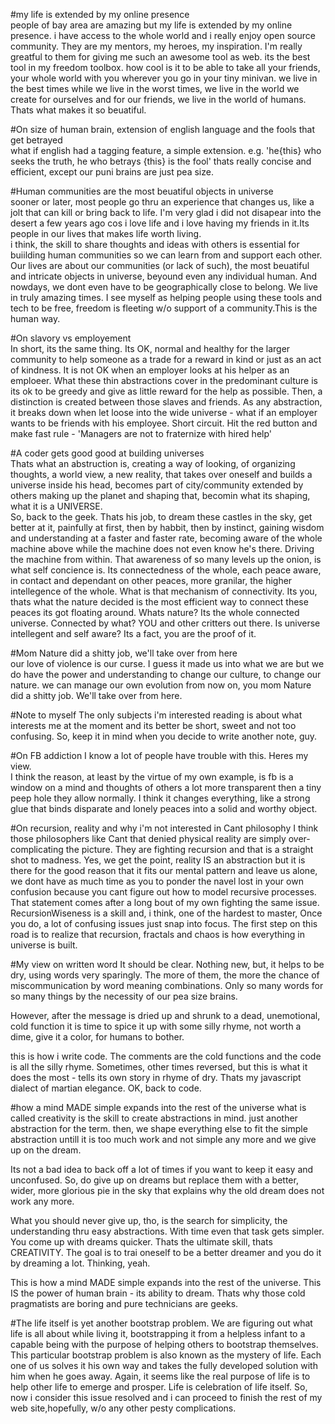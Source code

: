 #my life is extended by my online presence<br>
 people of bay area are amazing but my life is extended by my online presence. i have access to the whole world and i really 
 enjoy open source community. They are my mentors, my heroes, my inspiration. I'm really greatful to them for giving 
 me such an awesome tool as web. its the best tool in my freedom toolbox. how cool is it to be able to take all your friends, 
 your whole world with you wherever you go in your tiny minivan. we live in the best times while we live in the worst times,
 we live in the world we create for ourselves and for our friends, we live in the world of humans. Thats what makes it 
 so beuatiful.
 
#On size of human brain, extension of english language and the fools that get betrayed<br>
 what if english had a tagging feature, a simple extension. e.g. 'he{this} who seeks the truth, he who betrays {this} is the fool'
thats really concise and efficient, except our puni brains are just pea size.

#Human communities are the most beuatiful objects in universe<br>
sooner or later, most people go thru an experience that changes us, like a jolt that can kill or bring back to life. I'm very glad i did not disapear into the desert a few years ago cos i love life and i love having my friends in it.Its people in  our lives that makes life worth living.<br>
i think, the skill to share thoughts and ideas with others is essential for buiilding human communities so we can learn from and support each other. Our lives are about our communities (or lack of such), the most beuatiful and intricate objects in universe, beyound even any individual human. And nowdays, we dont even have to be geographically close to belong. We live in truly amazing times. I see myself as helping people using these tools and tech to be free, freedom is fleeting w/o support of a community.This is the human way. 

#On slavory vs employement<br>
In short, its the same thing. Its OK, normal and healthy for the larger community to help someone as a trade for a reward in kind or just as an act of kindness. It is not OK when an employer looks at his helper as an emploeer. What these thin abstractions cover in the predominant culture is its ok to be greedy and give as little reward for the help as possible. Then, a distinction is created between those slaves and friends. As any abstraction, it breaks down when let loose into the wide universe - what if an employer wants to be friends with his employee. Short circuit. Hit the red button and make fast rule - 'Managers are not to fraternize with hired help'

#A coder gets good good at building universes<br>
Thats what an abstruction is, creating a way of looking, of organizing thoughts, a world view, a new reality, that takes over oneself and builds a universe inside his head, becomes part of city/community extended by others making up the planet and shaping that, becomin what its shaping, what it is a UNIVERSE.<br>
So, back to the geek. Thats his job, to dream these castles in the sky, get better at it, painfully at first, then by habbit, then by instinct, gaining wisdom and understanding at a faster and faster rate, becoming aware of the whole machine above while the machine does not even know he's there. Driving the machine from within.
That awareness of so many levels up the onion, is what self concience is. Its connectedness of the whole, each peace aware, in contact and dependant on other peaces, more granilar, the higher intellegence of the whole. What is that mechanism of connectivity. Its you, thats what the nature decided is the most efficient way to connect these peaces its got floating around. Whats nature? Its the whole connected universe. Connected by what? YOU and other critters out there. Is universe intellegent and self aware? Its a fact, you are the proof of it.

#Mom Nature did a shitty job, we'll take over from here<br>
our love of violence is our curse. I guess it made us into what we are but we do have the power and understanding to change our culture, to change our nature. we can manage our own evolution from now on, you mom Nature did a shitty job. We'll take over from here.

#Note to myself
The only subjects i'm interested reading is about what interests me at the moment and its better be short, sweet and not too confusing. So, keep it in mind when you decide to write another note, guy.

#On FB addiction
I know a lot of people have trouble with this. Heres my view. <br>
I think the reason, at least by the virtue of my own example, is fb is a window on a mind and thoughts of others a lot more transparent then a tiny peep hole they allow normally. I think it changes everything, like a strong glue that binds disparate and lonely peaces into a solid and worthy object.

#On recursion, reality and why i'm not interested in Cant philosophy
I think those philosophers like Cant that denied physical reality are simply over-complicating the picture. They are fighting recursion and that is a straight shot to madness. Yes, we get the point, reality IS an abstraction but it is there for the good reason that it fits our mental pattern and leave us alone, we dont have as much time as you to ponder the navel lost in your own confusion because you cant figure out how to model recursive processes.
That statement comes after a long bout of my own fighting the same issue. RecursionWiseness is a skill and, i think, one of the hardest to master, Once you do, a lot of confusing issues just snap into focus.
The first step on this road is to realize that recursion, fractals and chaos is how everything in universe is built.

#My view on written word
It should be clear. Nothing new, but, it helps to be dry, using words very sparingly. The more of them, the more the chance of miscommunication by word meaning combinations. Only so many words for so many things by the necessity of our pea size brains.

However, after the message is dried up and shrunk to a dead, unemotional, cold function it is time to spice it up with some silly rhyme, not worth a dime, give it a color, for humans to bother.

this is how i write code. The comments are the cold functions and the code is all the silly rhyme. Sometimes, other times reversed, but this is what it does the most - tells its own story in rhyme of dry. Thats my javascript dialect of martian elegance.
OK, back to code.

#how a mind MADE simple expands into the rest of the universe
what is called creativity is the skill to create abstractions in mind. 
just another abstraction for the term. then, we shape everything else to fit the simple abstraction untill it is too much work and not simple any more and we give up on the dream.

Its not a bad idea to back off a lot of times if you want to keep it easy and unconfused. So, do give up on dreams but replace them with a better, wider, more glorious pie in the sky that explains why the old dream does not work any more. 

What you should never give up, tho, is the search for simplicity, the understanding thru easy abstractions. With time even that task gets simpler. You come up with dreams quicker. Thats the ultimate skill, thats CREATIVITY. The goal is to trai oneself to be a better dreamer and you do it by dreaming a lot. Thinking, yeah.

This is how a mind MADE simple expands into the rest of the universe. This IS the power of human brain - its ability to dream. Thats why those cold pragmatists are boring and pure technicians are geeks.

#The life itself is yet another bootstrap problem. 
We are figuring out what life is all about while living it, bootstrapping it from a helpless infant to a capable being with the purpose of helping others to bootstrap themselves. 
This particular bootstrap problem is also known as the mystery of life. 
Each one of us solves it his own way and takes the fully developed solution with him when he goes away. 
Again, it seems like the real purpose of life is to help other life to emerge and prosper. Life is celebration of life itself.
So, now i consider this issue resolved and i can proceed to finish the rest of my web site,hopefully, w/o any other pesty complications.
